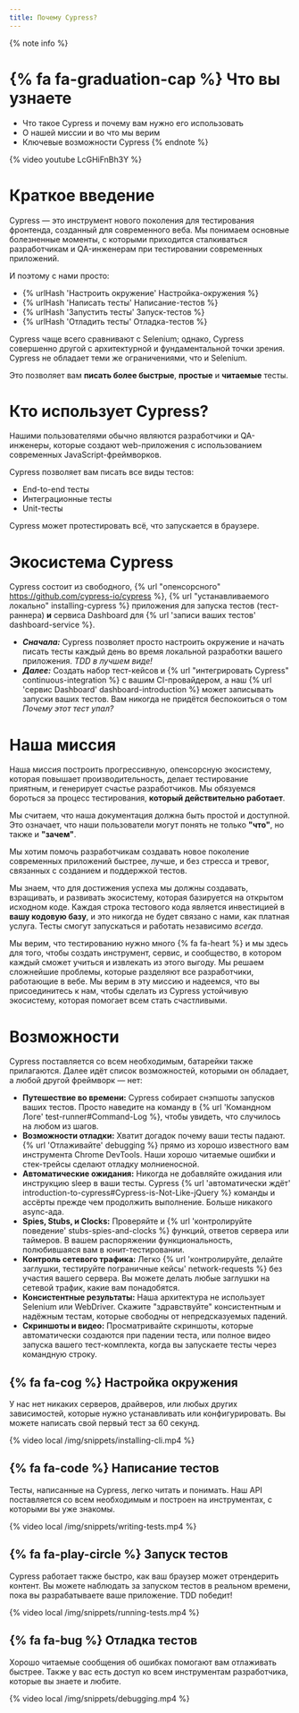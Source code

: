 ```yaml
---
title: Почему Cypress?
---
```


{% note info %}
# {% fa fa-graduation-cap %} Что вы узнаете

- Что такое Cypress и почему вам нужно его использовать
- О нашей миссии и во что мы верим
- Ключевые возможности Cypress
{% endnote %}

<!-- textlint-disable -->
{% video youtube LcGHiFnBh3Y %}
<!-- textlint-enable -->

# Краткое введение

Cypress — это инструмент нового поколения для тестирования фронтенда, созданный для современного веба. Мы понимаем основные болезненные моменты, с которыми приходится сталкиваться разработчикам и QA-инженерам при тестировании современных приложений.

И поэтому с нами просто:

- {% urlHash 'Настроить окружение' Настройка-окружения %}
- {% urlHash 'Написать тесты' Написание-тестов %}
- {% urlHash 'Запустить тесты' Запуск-тестов %}
- {% urlHash 'Отладить тесты' Отладка-тестов %}

Cypress чаще всего сравнивают с Selenium; однако, Cypress совершенно другой с архитектурной и фундаментальной точки зрения. Cypress не обладает теми же ограничениями, что и Selenium.

Это позволяет вам **писать более быстрые**, **простые** и **читаемые** тесты.

# Кто использует Cypress?

Нашими пользователями обычно являются разработчики и QA-инженеры, которые создают web-приложения с использованием современных JavaScript-фреймворков.

Cypress позволяет вам писать все виды тестов:

- End-to-end тесты
- Интеграционные тесты
- Unit-тесты

Cypress может протестировать всё, что запускается в браузере.

# Экосистема Cypress

Cypress состоит из свободного, {% url "опенсорсного" https://github.com/cypress-io/cypress %}, {% url "устанавливаемого локально" installing-cypress %} приложения для запуска тестов (тест-раннера) **и** сервиса Dashboard для {% url 'записи ваших тестов' dashboard-service %}.

- ***Сначала:*** Cypress позволяет просто настроить окружение и начать писать тесты каждый день во время локальной разработки вашего приложения. *TDD в лучшем виде!*
- ***Далее:*** Создать набор тест-кейсов и {% url "интегрировать Cypress" continuous-integration %} с вашим CI-провайдером, а наш {% url 'сервис Dashboard' dashboard-introduction %} может записывать запуски ваших тестов. Вам никогда не придётся беспокоиться о том *Почему этот тест упал?*

# Наша миссия

Наша миссия построить прогрессивную, опенсорсную экосистему, которая повышает производительность, делает тестирование приятным, и генерирует счастье разработчиков. Мы обязуемся бороться за процесс тестирования, **который действительно работает**.

Мы считаем, что наша документация должна быть простой и доступной. Это означает, что наши пользователи могут понять не только **"что"**, но также и **"зачем"**.

Мы хотим помочь разработчикам создавать новое поколение современных приложений быстрее, лучше, и без стресса и тревог, связанных с созданием и поддержкой тестов.

Мы знаем, что для достижения успеха мы должны создавать, взращивать, и развивать экосистему, которая базируется на открытом исходном коде. Каждая строка тестового кода является инвестицией в **вашу кодовую базу**, и это никогда не будет связано с нами, как платная услуга. Тесты смогут запускаться и работать независимо *всегда*.

Мы верим, что тестированию нужно много {% fa fa-heart %} и мы здесь для того, чтобы создать инструмент, сервис, и сообщество, в котором каждый сможет учиться и извлекать из этого выгоду. Мы решаем сложнейшие проблемы, которые разделяют все разработчики, работающие в вебе. Мы верим в эту миссию и надеемся, что вы присоединитесь к нам, чтобы сделать из Cypress устойчивую экосистему, которая помогает всем стать счастливыми.

# Возможности

Cypress поставляется со всем необходимым, батарейки также прилагаются. Далее идёт список возможностей, которыми он обладает, а любой другой фреймворк — нет:

- **Путешествие во времени:** Cypress собирает снэпшоты запусков ваших тестов. Просто наведите на команду в {% url 'Командном Логе' test-runner#Command-Log %}, чтобы увидеть, что случилось на любом из шагов.
- **Возможности отладки:** Хватит догадок почему ваши тесты падают. {% url 'Отлаживайте' debugging %} прямо из хорошо известного вам инструмента Chrome DevTools. Наши хорошо читаемые ошибки и стек-трейсы сделают отладку молниеносной.
- **Автоматические ожидания:** Никогда не добавляйте ожидания или инструкцию sleep в ваши тесты. Cypress {% url 'автоматически ждёт' introduction-to-cypress#Cypress-is-Not-Like-jQuery %} команды и ассёрты прежде чем продолжить выполнение. Больше никакого async-ада.
- **Spies, Stubs, и Clocks:** Проверяйте и {% url 'контролируйте поведение' stubs-spies-and-clocks %} функций, ответов сервера или таймеров. В вашем распоряжении функциональность, полюбившаяся вам в юнит-тестировании.
- **Контроль сетевого трафика:** Легко {% url 'контролируйте, делайте заглушки, тестируйте пограничные кейсы' network-requests %} без участия вашего сервера. Вы можете делать любые заглушки на сетевой трафик, какие вам понадобятся.
- **Консистентные результаты:** Наша архитектура не использует Selenium или WebDriver. Скажите "здравствуйте" консистентным и надёжным тестам, которые свободны от непредсказуемых падений.
- **Скриншоты и видео:** Просматривайте скриншоты, которые автоматически создаются при падении теста, или полное видео запуска вашего тест-комплекта, когда вы запускаете тесты через командную строку.

## {% fa fa-cog %} Настройка окружения

У нас нет никаких серверов, драйверов, или любых других зависимостей, которые нужно устанавливать или конфигурировать. Вы можете написать свой первый тест за 60 секунд.

{% video local /img/snippets/installing-cli.mp4 %}

## {% fa fa-code %} Написание тестов

Тесты, написанные на Cypress, легко читать и понимать. Наш API поставляется со всем необходимым и построен на инструментах, с которыми вы уже знакомы.

{% video local /img/snippets/writing-tests.mp4 %}

## {% fa fa-play-circle %} Запуск тестов

Cypress работает также быстро, как ваш браузер может отрендерить контент. Вы можете наблюдать за запуском тестов в реальном времени, пока вы разрабатываете ваше приложение. TDD победит!

{% video local /img/snippets/running-tests.mp4 %}

## {% fa fa-bug %} Отладка тестов

Хорошо читаемые сообщения об ошибках помогают вам отлаживать быстрее. Также у вас есть доступ ко всем инструментам разработчика, которые вы знаете и любите.

{% video local /img/snippets/debugging.mp4 %}
